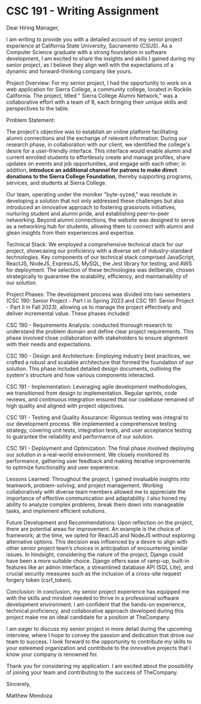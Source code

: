 # CSC 191 - Writing Assignment

Dear Hiring Manager,

I am writing to provide you with a detailed account of my senior project
experience at California State University, Sacramento (CSUS). As a Computer
Science graduate with a strong foundation in software development, I am excited
to share the insights and skills I gained during my senior project, as I
believe they align well with the expectations of a dynamic and forward-thinking
company like yours.

Project Overview:
For my senior project, I had the opportunity to work on a web application for
Sierra College, a community college, located in Rocklin California. The project,
titled " Sierra College Alumni Network," was a collaborative effort with a team
of 8, each bringing their unique skills and perspectives to the table.

Problem Statement:

The project's objective was to establish an online platform facilitating alumni
connections and the exchange of relevant information. During our research phase,
in collaboration with our client, we identified the college's desire for a
user-friendly interface. This interface would enable alumni and current enrolled
students to effortlessly create and manage profiles, share updates on events and
job opportunities, and engage with each other; in addition, **introduce an
additional channel for patrons to make direct donations to the Sierra College
Foundation**, thereby supporting programs, services, and students at Sierra College.

Our team, operating under the moniker "byte-syzed," was resolute in developing
a solution that not only addressed these challenges but also introduced an
innovative approach to fostering grassroots initiatives, nurturing student and
alumni pride, and establishing peer-to-peer networking. Beyond alumni connections,
the website was designed to serve as a networking hub for students, allowing
them to connect with alumni and glean insights from their experiences and expertise.

Technical Stack:
We employed a comprehensive technical stack for our project, showcasing our
proficiency with a diverse set of industry-standard technologies. Key components
of our technical stack comprised JavaScript, ReactJS, NodeJS, ExpressJS, MySQL,
the Jest library for testing, and AWS for deployment. The selection of these
technologies was deliberate, chosen strategically to guarantee the scalability,
efficiency, and maintainability of our solution.

Project Phases:
The development process was divided into two semesters
(CSC 190: Senior Project - Part I in Spring 2023 and
CSC 191: Senior Project - Part II in Fall 2023), allowing us to manage the
project effectively and deliver incremental value. These phases included:

CSC 190 - Requirements Analysis: conducted thorough research to understand the
problem domain and define clear project requirements. This phase involved close
collaboration with stakeholders to ensure alignment with their needs and
expectations.

CSC 190 - Design and Architecture: Employing industry best practices, we
crafted a robust and scalable architecture that formed the foundation of our
solution. This phase included detailed design documents, outlining the system's
structure and how various components interacted.

CSC 191 - Implementation: Leveraging agile development methodologies, we
transitioned from design to implementation. Regular sprints, code reviews, and
continuous integration ensured that our codebase remained of high quality and
aligned with project objectives.

CSC 191 - Testing and Quality Assurance: Rigorous testing was integral to our
development process. We implemented a comprehensive testing strategy, covering
unit tests, integration tests, and user acceptance testing to guarantee the
reliability and performance of our solution.

CSC 191 - Deployment and Optimization: The final phase involved deploying our
solution in a real-world environment. We closely monitored its performance,
gathering user feedback and making iterative improvements to optimize
functionality and user experience.

Lessons Learned:
Throughout the project, I gained invaluable insights into teamwork,
problem-solving, and project management. Working collaboratively with diverse
team members allowed me to appreciate the importance of effective communication
and adaptability. I also honed my ability to analyze complex problems, break
them down into manageable tasks, and implement efficient solutions.

Future Development and Recommendations:
Upon reflection on the project, there are potential areas for improvement.
An example is the choice of framework; at the time, we opted for ReactJS and
NodeJS without exploring alternative options. This decision was influenced by a
desire to align with other senior project team’s choices in anticipation of
encountering similar issues. In hindsight, considering the nature of the project,
Django could have been a more suitable choice. Django offers ease of ramp-up,
built-in features like an admin interface, a streamlined database API (SQL Lite),
and crucial security measures such as the inclusion of a cross-site request
forgery token (csrf_token).

Conclusion:
In conclusion, my senior project experience has equipped me with the skills and
mindset needed to thrive in a professional software development environment.
I am confident that the hands-on experience, technical proficiency, and
collaborative approach developed during this project make me an ideal candidate
for a position at TheCompany.

I am eager to discuss my senior project in more detail during the upcoming
interview, where I hope to convey the passion and dedication that drove our
team to success. I look forward to the opportunity to contribute my skills to
your esteemed organization and contribute to the innovative projects that I
know your company is renowned for.

Thank you for considering my application. I am excited about the possibility of
joining your team and contributing to the success of TheCompany.

Sincerely,

Matthew Mendoza
